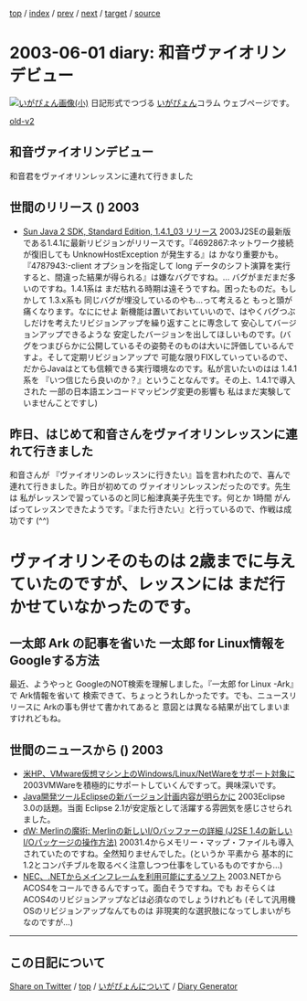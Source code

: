[top](../index.html) 
 / [index](index.html) 
 / [prev](ig030528.html) 
 / [next](ig030602.html) 
 / [target](https://igapyon.github.io/diary/2003/ig030601.html) 
 / [source](https://github.com/igapyon/diary/blob/gh-pages/2003/ig030601.html.src.md) 

2003-06-01 diary: 和音ヴァイオリンデビュー
=====================================================================================================
[![いがぴょん画像(小)](https://igapyon.github.io/diary/images/iga200306s.jpg "いがぴょん")](https://igapyon.github.io/diary/memo/memoigapyon.html) 日記形式でつづる [いがぴょん](https://igapyon.github.io/diary/memo/memoigapyon.html)コラム ウェブページです。

[old-v2](ig030601-orig.html)

## 和音ヴァイオリンデビュー

和音君をヴァイオリンレッスンに連れて行きました


## 世間のリリース () 2003

* [Sun Java 2 SDK, Standard Edition, 1.4.1_03 リリース](http://java.sun.com/j2se/1.4.1/ja/index.html)  2003J2SEの最新版である1.4.1に最新リビジョンがリリースです。『4692867:ネットワーク接続が復旧しても UnknowHostException が発生する』は かなり重要かも。『4787943:-client オプションを指定して long データのシフト演算を実行すると、間違った結果が得られる』は嫌なバグですね。… バグがまだまだ多いのですね。1.4.1系は まだ枯れる時期は遠そうですね。困ったものだ。もしかして 1.3.x系も 同じバグが埋没しているのやも…って考えると もっと頭が痛くなります。なににせよ 新機能は置いておいていいので、はやくバグつぶしだけを考えたリビジョンアップを繰り返すことに専念して 安心してバージョンアップできるような 安定したバージョンを出してほしいものです。(バグをつまびらかに公開しているその姿勢そのものは大いに評価しているんですよ。そして定期リビジョンアップで 可能な限りFIXしていっているので、だからJavaはとても信頼できる実行環境なのです。私が言いたいのはは 1.4.1系を 『いつ信じたら良いのか？』ということなんです。その上、1.4.1で導入された 一部の日本語エンコードマッピング変更の影響も 私はまだ実験していませんことですし)

## 昨日、はじめて和音さんをヴァイオリンレッスンに連れて行きました

和音さんが 『ヴァイオリンのレッスンに行きたい』旨を言われたので、喜んで連れて行きました。昨日が初めての ヴァイオリンレッスンだったのです。先生は 私がレッスンで習っているのと同じ船津真美子先生です。何とか 1時間 がんばってレッスンできたようです。『また行きたい』と行っているので、作戦は成功です
(^^)
# ヴァイオリンそのものは 2歳までに与えていたのですが、レッスンには まだ行かせていなかったのです。

## 一太郎 Ark の記事を省いた 一太郎 for Linux情報をGoogleする方法

最近、ようやっと GoogleのNOT検索を理解しました。『一太郎 for Linux -Ark』で Ark情報を省いて 検索できて、ちょっとうれしかったです。でも、ニュースリリースに
Arkの事も併せて書かれてあると 意図とは異なる結果が出てしまいますけれどもね。

## 世間のニュースから () 2003

* [米HP、VMware仮想マシン上のWindows/Linux/NetWareをサポート対象に](http://biztech.nikkeibp.co.jp/wcs/leaf/CID/onair/biztech/comp/249384)  2003VMWareを積極的にサポートしていくんですって。興味深いです。
* [Java開発ツールEclipseの新バージョン計画内容が明らかに](http://japan.cnet.com/news/ent/story/0,2000047623,20054757,00.htm)  2003Eclipse 3.0の話題。当面 Eclipse 2.1が安定版として活躍する雰囲気を感じさせられました。
* [dW: Merlinの魔術: Merlinの新しいI/Oバッファーの詳細 (J2SE 1.4の新しいI/Oパッケージの操作方法)](http://www-6.ibm.com/jp/developerworks/java/030530/j_j-mer03253.html)  20031.4からメモリー・マップ・ファイルも導入されていたのですね。全然知りませんでした。(というか 平素から 基本的に 1.2とコンパチブルを取るべく注意しつつ仕事をしているものですから…)
* [NEC、.NETからメインフレームを利用可能にするソフト](http://biztech.nikkeibp.co.jp/wcs/leaf/CID/onair/biztech/comp/249464)  2003.NETからACOS4をコールできるんですって。面白そうですね。でも おそらくは ACOS4のリビジョンアップなどは必須なのでしょうけれども (そして汎用機OSのリビジョンアップなんてものは 非現実的な選択肢になってしまいがちなのですが…)


----------------------------------------------------------------------------------------------------

## この日記について

[Share on Twitter](https://twitter.com/intent/tweet?hashtags=igapyon%2Cdiary%2C%E3%81%84%E3%81%8C%E3%81%B4%E3%82%87%E3%82%93&text=%E5%92%8C%E9%9F%B3%E3%83%B4%E3%82%A1%E3%82%A4%E3%82%AA%E3%83%AA%E3%83%B3%E3%83%87%E3%83%93%E3%83%A5%E3%83%BC&url=https%3A%2F%2Figapyon.github.io%2Fdiary%2F2003%2Fig030601.html) / [top](../index.html) / [いがぴょんについて](https://igapyon.github.io/diary/memo/memoigapyon.html) / [Diary Generator](https://github.com/igapyon/igapyonv3)
